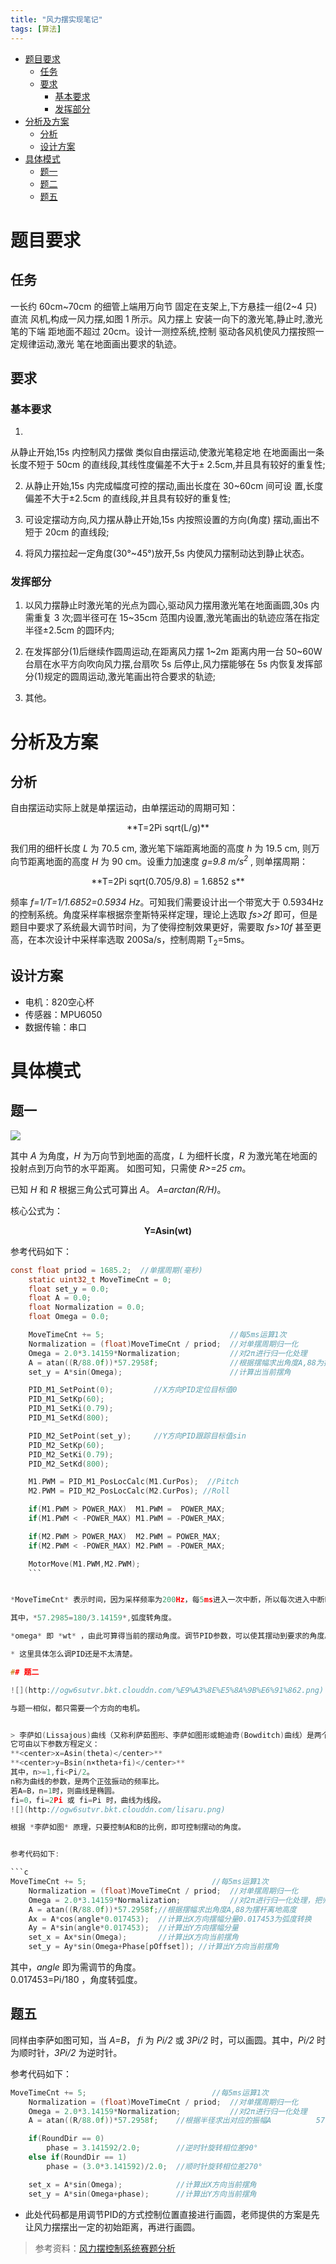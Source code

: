 ```yaml
---
title: "风力摆实现笔记"
tags: [算法]
---
```


<!-- TOC depthFrom:1 depthTo:6 withLinks:1 updateOnSave:1 orderedList:0 -->

- [题目要求](#题目要求)
	- [任务](#任务)
	- [要求](#要求)
		- [基本要求](#基本要求)
		- [发挥部分](#发挥部分)
- [分析及方案](#分析及方案)
	- [分析](#分析)
	- [设计方案](#设计方案)
- [具体模式](#具体模式)
	- [题一](#题一)
	- [题二](#题二)
	- [题五](#题五)

<!-- /TOC -->
# 题目要求
## 任务
一长约 60cm~70cm 的细管上端用万向节
固定在支架上,下方悬挂一组(2~4 只)直流
风机,构成一风力摆,如图 1 所示。风力摆上
安装一向下的激光笔,静止时,激光笔的下端
距地面不超过 20cm。设计一测控系统,控制
驱动各风机使风力摆按照一定规律运动,激光
笔在地面画出要求的轨迹。

## 要求
### 基本要求
1.
从静止开始,15s 内控制风力摆做
类似自由摆运动,使激光笔稳定地
在地面画出一条长度不短于 50cm 的直线段,其线性度偏差不大于±
2.5cm,并且具有较好的重复性;

2. 从静止开始,15s 内完成幅度可控的摆动,画出长度在 30~60cm 间可设
置,长度偏差不大于±2.5cm 的直线段,并且具有较好的重复性;

3. 可设定摆动方向,风力摆从静止开始,15s 内按照设置的方向(角度)
摆动,画出不短于 20cm 的直线段;

4. 将风力摆拉起一定角度(30°~45°)放开,5s 内使风力摆制动达到静止状态。

### 发挥部分

1. 以风力摆静止时激光笔的光点为圆心,驱动风力摆用激光笔在地面画圆,30s 内需重复 3 次;圆半径可在 15~35cm 范围内设置,激光笔画出的轨迹应落在指定半径±2.5cm 的圆环内;

2. 在发挥部分(1)后继续作圆周运动,在距离风力摆 1~2m 距离内用一台 50~60W 台扇在水平方向吹向风力摆,台扇吹 5s 后停止,风力摆能够在 5s 内恢复发挥部分(1)规定的圆周运动,激光笔画出符合要求的轨迹;

3. 其他。

# 分析及方案

## 分析

自由摆运动实际上就是单摆运动，由单摆运动的周期可知：
<center>**T=2Pi sqrt(L/g)**</center>

我们用的细杆长度 *L* 为 70.5 cm, 激光笔下端距离地面的高度 *h* 为 19.5 cm, 则万向节距离地面的高度 *H* 为 90 cm。设重力加速度 *g=9.8 m/s<sup>2</sup>* , 则单摆周期：

<center> **T=2Pi sqrt(0.705/9.8) = 1.6852 s**</center>

频率 *f=1/T=1/1.6852=0.5934 Hz*。可知我们需要设计出一个带宽大于 0.5934Hz 的控制系统。角度采样率根据奈奎斯特采样定理，理论上选取 *fs>2f* 即可，但是题目中要求了系统最大调节时间，为了使得控制效果更好，需要取 *fs>10f* 甚至更高，在本次设计中采样率选取 200Sa/s，控制周期 T<sub>2</sub>=5ms。


## 设计方案

* 电机：820空心杯
* 传感器：MPU6050
* 数据传输：串口

# 具体模式

## 题一

![](http://ogw6sutvr.bkt.clouddn.com/%E9%A3%8E%E5%8A%9B%E6%91%86.png)

其中 *A* 为角度，*H* 为万向节到地面的高度，*L* 为细杆长度，*R* 为激光笔在地面的投射点到万向节的水平距离。
如图可知，只需使 *R>=25 cm*。

已知 *H* 和 *R* 根据三角公式可算出 *A*。 *A=arctan(R/H)*。

核心公式为：

**<center>Y=Asin(wt)</center>**


参考代码如下：

```c
const float priod = 1685.2;  //单摆周期(毫秒)
	static uint32_t MoveTimeCnt = 0;
	float set_y = 0.0;
	float A = 0.0;
	float Normalization = 0.0;
	float Omega = 0.0;

	MoveTimeCnt += 5;							 //每5ms运算1次
	Normalization = (float)MoveTimeCnt / priod;	 //对单摆周期归一化
	Omega = 2.0*3.14159*Normalization;			 //对2π进行归一化处理
	A = atan((R/88.0f))*57.2958f;				 //根据摆幅求出角度A,88为摆杆距离地面长度cm
	set_y = A*sin(Omega);                        //计算出当前摆角 	

	PID_M1_SetPoint(0);			//X方向PID定位目标值0
	PID_M1_SetKp(60);
	PID_M1_SetKi(0.79);	 
	PID_M1_SetKd(800);

	PID_M2_SetPoint(set_y);		//Y方向PID跟踪目标值sin
	PID_M2_SetKp(60);    
	PID_M2_SetKi(0.79);		
	PID_M2_SetKd(800); 	 

	M1.PWM = PID_M1_PosLocCalc(M1.CurPos);	//Pitch
	M2.PWM = PID_M2_PosLocCalc(M2.CurPos); //Roll

	if(M1.PWM > POWER_MAX)  M1.PWM =  POWER_MAX;
	if(M1.PWM < -POWER_MAX) M1.PWM = -POWER_MAX;

	if(M2.PWM > POWER_MAX)  M2.PWM = POWER_MAX;
	if(M2.PWM < -POWER_MAX) M2.PWM = -POWER_MAX;		

	MotorMove(M1.PWM,M2.PWM);
	```


*MoveTimeCnt* 表示时间，因为采样频率为200Hz，每5ms进入一次中断，所以每次进入中断时	*MoveTimeCnt+=5* , 由 *w=2Pi/T* ,可知 *wt=2×3.14159/T×t*, *t* 为时间积分，即 *MoveTimeCnt* 。

其中，*57.2985=180/3.14159*,弧度转角度。

*omega* 即 *wt* ，由此可算得当前的摆动角度。调节PID参数，可以使其摆动到要求的角度。

* 这里具体怎么调PID还是不太清楚。

## 题二

![](http://ogw6sutvr.bkt.clouddn.com/%E9%A3%8E%E5%8A%9B%E6%91%862.png)

与题一相似，都只需要一个方向的电机。


> 李萨如(Lissajous)曲线（又称利萨茹图形、李萨如图形或鲍迪奇(Bowditch)曲线）是两个沿着互相垂直方向的正弦振动的合成的轨迹。       
它可由以下参数方程定义：
**<center>x=Asin(theta)</center>**
**<center>y=Bsin(n×theta+fi)</center>**   
其中，n>=1,fi<Pi/2。            
n称为曲线的参数，是两个正弦振动的频率比。  
若A=B，n=1时，则曲线是椭圆。
fi=0，fi=2Pi 或 fi=Pi 时，曲线为线段。   
![](http://ogw6sutvr.bkt.clouddn.com/lisaru.png)

根据 *李萨如图* 原理，只要控制A和B的比例，即可控制摆动的角度。


参考代码如下:

```c
MoveTimeCnt += 5;							 //每5ms运算1次
	Normalization = (float)MoveTimeCnt / priod;	 //对单摆周期归一化             *****使物理系统数值的绝对值变成某种相对值关系***         线性函数转换如下：y=(x-MinValue)/(MaxValue-MinValue)
	Omega = 2.0*3.14159*Normalization;			 //对2π进行归一化处理，把归一化频率转换为角频率
	A = atan((R/88.0f))*57.2958f;//根据摆幅求出角度A,88为摆杆离地高度                   						
	Ax = A*cos(angle*0.017453);	 //计算出X方向摆幅分量0.017453为弧度转换          2*pi/360
	Ay = A*sin(angle*0.017453);	 //计算出Y方向摆幅分量
	set_x = Ax*sin(Omega); 		 //计算出X方向当前摆角
	set_y = Ay*sin(Omega+Phase[pOffset]); //计算出Y方向当前摆角

```

其中，*angle* 即为需调节的角度。   
0.017453=Pi/180 ，角度转弧度。


## 题五

同样由李萨如图可知，当 *A=B*， *fi* 为 *Pi/2* 或 *3Pi/2* 时，可以画圆。其中，*Pi/2* 时为顺时针，*3Pi/2* 为逆时针。

参考代码如下：

```c
MoveTimeCnt += 5;							 //每5ms运算1次
	Normalization = (float)MoveTimeCnt / priod;	 //对单摆周期归一化
	Omega = 2.0*3.14159*Normalization;			 //对2π进行归一化处理				
	A = atan((R/88.0f))*57.2958f;    //根据半径求出对应的振幅A          57.2958f=360/(2*pi)     弧度转角度    A为杆子倾角

	if(RoundDir == 0)       	  
		phase = 3.141592/2.0;		 //逆时针旋转相位差90°
	else if(RoundDir == 1)  
		phase = (3.0*3.141592)/2.0;	 //顺时针旋转相位差270°

	set_x = A*sin(Omega);			 //计算出X方向当前摆角
	set_y = A*sin(Omega+phase); 	 //计算出Y方向当前摆角

```

* 此处代码都是用调节PID的方式控制位置直接进行画圆，老师提供的方案是先让风力摆摆出一定的初始距离，再进行画圆。

> 参考资料：[风力摆控制系统赛题分析](http://bbs.eeworld.com.cn/thread-476344-1-1.html)  
